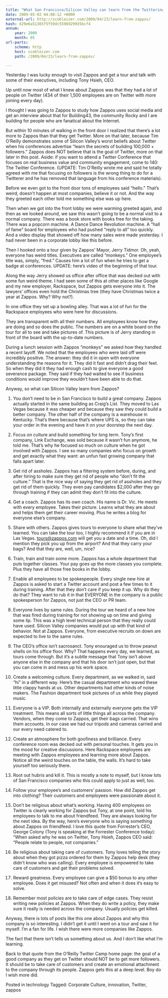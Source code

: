 ```yaml
---
title: "What San Francisco/Silicon Valley can learn from the Twittering company: Zappos"
date: 2009-05-02 04:08:12 +0000
external-url: http://scobleizer.com/2009/04/23/learn-from-zappos/
hash: d29e6a51365f5f59dc5596929935bcf4
annum:
    year: 2009
    month: 05
url-parts:
    scheme: http
    host: scobleizer.com
    path: /2009/04/23/learn-from-zappos/

---
```




Yesterday I was lucky enough to visit Zappos and get a tour and talk with some of their executives, including Tony Hsieh, CEO.

Up until now most of what I knew about Zappos was that they had a lot of people on Twitter (434 of their 1,500 employees are on Twitter with more joining every day).

I thought I was going to Zappos to study how Zappos uses social media and get an interview about that for Building43, the community Rocky and I are building for people who are fanatical about the Internet.

But within 10 minutes of walking in the front door I realized that there’s a lot more to Zappos than that they get Twitter. More on that later, because Tim O’Reilly demonstrates some of Silicon Valley’s worst beliefs about Twitter when his conferences advertise “learn the secrets of building 100,000 + followers.” Zappos does NOT believe that is the goal of Twitter, more on that later in this post. Aside: if you want to attend a Twitter Conference that focuses on real business value and community engagement, come to 140: The Twitter Conference. (UPDATE: Tim O’Reilly wrote me and said he totally agreed with me that focusing on followers is the wrong thing to do for a Twitterer and he has removed that language from his conference materials).

Before we even got to the front door tons of employees said “hello.” That’s weird, doesn’t happen at most companies, believe it or not. And the way they greeted each other told me something else was up here.



Then when we got into the front lobby we were warming greeted  again, and then as we looked around, we saw this wasn’t going to be a normal visit to a normal company. There was a book store with books free for the taking. There was a popcorn machine. A Dance Dance Revolution machine. A “hall of fame” board for employees who had pushed “reply to all” too quickly. And a video display that showed off how many sales were made yesterday. I had never been in a corporate lobby like this before.

Then I hooked onto a tour given by Zappos’ Mayor, Jerry Tidmor. Oh, yeah, everyone has weird titles. Executives are called “monkeys.” One employee’s title was, simply, “fred.” Causes him a lot of fun when he tries to get a badge at conferences. UPDATE: here’s video of the beginning of that tour.

Along the way Jerry showed us office after office that was decked out with some fun weird theme. I had seen some of this at other places like Google and my new employer, Rackspace, but Zappos gets everyone into it. The lawyers’ offices even hold the Christmas tree (they have Christmas twice a year at Zappos. Why? Why not?).

In one office they set up a bowling alley. That was a lot of fun for the Rackspace employees who were here for discussions.



They are transparent with all their numbers. All employees know how they are doing and so does the public. The numbers are on a white board on the tour for all to see and take pictures of. This picture is of Jerry standing in front of the board with the up-to-date numbers.

During a lunch session with Zappos “monkeys” we asked how they handled a recent layoff. We noted that the employees who were laid off were incredibly positive. The answer: they did it in open with everyone understanding the reasons for it. They did it fast and didn’t drag their feet. So when they did it they had enough cash to give everyone a good severance package. They said if they had waited to see if business conditions would improve they wouldn’t have been able to do that.

Anyway, so what can Silicon Valley learn from Zappos?

1. You don’t need to be in San Francisco to build a great company. Zappos actually started in the same building as Craig’s List. They moved to Las Vegas because it was cheaper and because they saw they could build a better company. The other half of the company is a warehouse in Kentucky. That’s there because that’s where UPS is, so they can take your order in the evening and have it on your doorstep the next day.



2. Focus on culture and build something for long term. Tony’s first company, Link Exchange, was sold because it wasn’t fun anymore, he told me. That’s why he focused so much on culture when he got involved with Zappos. I see so many companies who focus on growth and get exactly what they want: an unfun fast growing company that falls apart later.

3. Get rid of assholes. Zappos has a filtering system before, during, and after hiring to make sure they get rid of people who “don’t fit the culture.” That is the nice way of saying they get rid of assholes and they get rid of them quickly. They even pay candidates $2,000 after they go through training if they can admit they don’t fit into the culture.



4. Get a coach. Zappos has its own coach. His name is Dr. Vic. He meets with every employee. Takes their picture. Learns what they are about and helps them get their career moving. Plus he writes a blog for everyone else’s company.

5. Share with others. Zappos gives tours to everyone to share what they’ve learned. You can take the tour too, I highly recommend it if you are in Las Vegas. tours@zappos.com will get you a date and a time. Oh, did I mention they pick you up from the airport? And that they carry your bags? And that they are, well, um, nice?



6. Train, train and train some more. Zappos has a whole department that puts together classes. Your pay goes up the more classes you complete. Plus they have all those free books in the lobby.

7. Enable all employees to be spokespeople. Every single new hire at Zappos is asked to start a Twitter account and post a few times to it during training. After that they don’t care if you keep it up. Why do they do that? They want to rub it in that EVERYONE in the company is a public spokesperson for Zappos, not just the CEO or PR team.



8. Everyone lives by same rules. During the tour we heard of a new hire that was fired during training for not showing up on time and giving some lip. This was a high level technical person that they really could have used. Silicon Valley companies would put up with that kind of behavior. Not at Zappos. Everyone, from executive recruits on down are expected to live to the same rules.

9. The CEO’s office isn’t sacrosanct. Tony enouraged us to throw peanut shells on his office floor. Why? That happens every day, we learned, as tours come through. But it’s a subtle message that Tony isn’t above anyone else in the company and that his door isn’t just open, but that you can come in and mess up his work space.



10. Create a welcoming culture. Every department, as we walked in, said “hi” in a different way. Here’s the casual department who waved these little clappy hands at us. Other departments had other kinds of noise makers. The Fashion department took pictures of us while they played music.



11. Everyone is a VIP. Both internally and externally everyone gets the VIP treatment. This means all sorts of little things all across the company. Vendors, when they come to Zappos, get their bags carried. That wins them accounts. In our case we had our tripods and cameras carried and our every need catered to.



12. Create an atmosphere for both goofiness and brilliance. Every conference room was decked out with personal touches. It gets you in the mood for creative discussions. Here Rackspace employees are meeting with Zappos employees and learning more about Zappos. Notice all the weird touches on the table, the walls. It’s hard to take yourself too seriously there.

13. Root out hubris and kill it. This is mostly a note to myself, but I know lots of San Francisco companies who this could apply to just as well, too.

14. Follow your employee’s and customers’ passion. How did Zappos get into clothing? Their customers and employees were passionate about it.

15. Don’t be religious about what’s working. Having 400 employees on Twitter is clearly working for Zappos but Tony, at one point, told his employees to talk to me about friendfeed. They are always looking for the next idea. By the way, here’s everyone who is saying something about Zappos on friendfeed. I love this quote from Forrester’s CEO, George Colony (Tony is speaking at the Forrester Conference today): “When asked why he was on Twitter, Tony Hsieh, Zappos CEO said: “People relate to people, not companies.”

16. Be religious about taking care of customers. Tony loves telling the story about when they got pizza ordered for them by Zappos help desk (they didn’t know who was calling). Every employee is empowered to take care of customers and get their problems solved.

17. Reward greatness. Every employee can give a $50 bonus to any other employee. Does it get misused? Not often and when it does it’s easy to solve.

18. Remember most policies are to take care of edge cases. They resist writing new policies at Zappos. When they do write a policy, they make sure it really is needed across the company. Usually policies get killed.

Anyway, there is lots of posts like this one about Zappos and why this company is so interesting. I didn’t get it until I went on a tour and saw it for myself. I’m a fan for life. I wish there were more companies like Zappos. 

The fact that there isn’t tells us something about us. And I don’t like what I’m learning.

Back to that quote from the O’Reilly Twitter Camp home page: the goal of a good company as they get on Twitter should NOT be to get more followers. It should be to take care of customers and create an emotional attachment to the company through its people. Zappos gets this at a deep level. Boy do I wish more did.

Posted in technology Tagged: Corporate Culture, innovation, Twitter, zappos      
